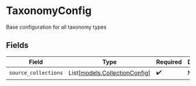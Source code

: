 # TaxonomyConfig

Base configuration for all taxonomy types


## Fields

| Field                                                          | Type                                                           | Required                                                       | Description                                                    |
| -------------------------------------------------------------- | -------------------------------------------------------------- | -------------------------------------------------------------- | -------------------------------------------------------------- |
| `source_collections`                                           | List[[models.CollectionConfig](../models/collectionconfig.md)] | :heavy_check_mark:                                             | N/A                                                            |